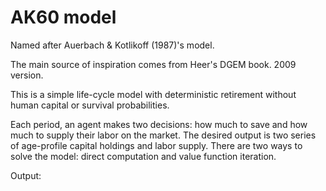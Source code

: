 # AK60 model

Named after Auerbach & Kotlikoff (1987)'s model.

The main source of inspiration comes from Heer's DGEM book. 2009 version.

This is a simple life-cycle model with deterministic retirement without human capital or survival probabilities. 

Each period, an agent makes two decisions: how much to save and how much to supply their labor on the market. The desired output is two series of age-profile capital holdings and labor supply. There are two ways to solve the model: direct computation and value function iteration.


Output:

[](https://github.com/thanhqtran/OLG_modeling/blob/8f99d9221e02060033bdecf1ab75503b7e2a1e4a/Ak60/fig_AK60_capital_distribution.png)

[](https://github.com/thanhqtran/OLG_modeling/blob/8f99d9221e02060033bdecf1ab75503b7e2a1e4a/Ak60/fig_AK60_labor_distribution.png)
